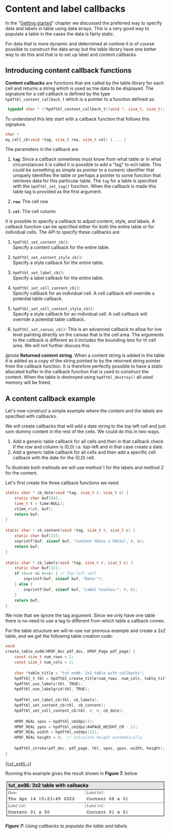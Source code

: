 # Content and label callbacks

In the "[Getting started](GettingStarted.md)" chapter we discussed the preferred way to specify data and labels in table using data arrays. This is a very good way to populate a table in the cases the data is fairly static. 

For data that is more dynamic and determined at runtime it is of course possible to construct the data array but the table library have one better way to do this and that is to set up label and content callbacks.


## Introducing content callback functions
**Content callbacks** are functions that are called by the table library for each cell and returns a string which is used as tne data to be displayed. The signature for a cell callback is defined by the type `hpdftbl_content_callback_t` which is a pointer to a function defined as:

```C
 typedef char * (*hpdftbl_content_callback_t)(void *, size_t, size_t);
```

To understand this lets start with a callback function that follows this signature.

```c
char *
my_cell_cb(void *tag, size_t row, size_t col) { ... }
```

The parameters in the callback are

1. **`tag`**: Since a callback sometimes must know from what table or in what circumstances it is called it is possible to add a "tag" to ech table. This could be something as simple as pointer to a numeric identifier that uniquely identifies the table or perhaps a pointer to some function that retrieves data for this particular table. The `tag` for a table is specified with the `hpdftbl_set_tag()` function.
 When the callback is made this table tag is provided as the first argument. 


2. **`row`**: The cell row


3. **`col`**: The cell column


It is possible to specify a callback to adjust content, style, and labels. 
A callback function can be specified either for both the entire table or for individual cells. 
The API to specify these callbacks are:

1. `hpdftbl_set_content_cb()`:  
   Specify a content callback for the entire table.   


2. `hpdftbl_set_content_style_cb()`:  
   Specify a style callback for the entire table.   


3. `hpdftbl_set_label_cb()`:   
   Specify a label callback for the entire table.   

  
4. `hpdftbl_set_cell_content_cb()`:     
    Specify callback for an individual cell. A cell callback will override a potential table callback.  


6. `hpdftbl_set_cell_content_style_cb()`:   
    Specify a style callback for an individual cell. A cell callback will override a potential table callback.   


7. `hpdftbl_set_canvas_cb()`: 
    This is an advanced callback to allow for low level painting directly on the canvas that is the cell area. The arguments to the callback is different as it includes the bounding-box for th cell area. We will not further discuss this.

@note **Returned content string**. When a content string is added in the table it is added as a copy of the string pointed to by the returned string pointer from the callback function. It is therefore perfectly possible to have a static allocated buffer in the callback function that is used to construct the content. When the table is destroyed using `hpdftbl_destroy()` all used memory will be freed.


## A content callback example

Let's now construct a simple example where the content and the labels are specified with callbacks. 

We will create callbacks that will add a date string to the top left cell and just som dummy content in the rest of the cells. We could do this in two ways. 

1. Add a generic table callback for all cells and then in that callback check if the row and column is (0,0) i.e. top-left and in that case create a date.
2. Add a generic table callback for all cells and then add a specific cell callback with the date for the (0,0) cell.

To illustrate both methods we will use method 1 for the labels and method 2 for the content.

Let's first create the three callback functions we need

```c
static char * cb_date(void *tag, size_t r, size_t c) {
    static char buf[64];
    time_t t = time(NULL);
    ctime_r(&t, buf);
    return buf;
}

static char * cb_content(void *tag, size_t r, size_t c) {
    static char buf[32];
    snprintf(buf, sizeof buf, "Content %02zu x %02zu", r, c);
    return buf;
}

static char * cb_labels(void *tag, size_t r, size_t c) {
    static char buf[32];
    if (0==r && 0==c) { // Top-left cell
        snprintf(buf, sizeof buf, "Date:");
    } else {
        snprintf(buf, sizeof buf, "Label %zux%zu:", r, c);
    }
    return buf;
}
```

We note that we ignore the tag argument. Since we only have one table there is no need to use a tag to different from which table a callback comes.

For the table structure we will re-use our previous example and create a 2x2 table, and we get the following table creation code:

```c
void
create_table_ex06(HPDF_Doc pdf_doc, HPDF_Page pdf_page) {
    const size_t num_rows = 2;
    const size_t num_cols = 2;

    char *table_title = "tut_ex06: 2x2 table with callbacks";
    hpdftbl_t tbl = hpdftbl_create_title(num_rows, num_cols, table_title);
    hpdftbl_use_labels(tbl, TRUE);
    hpdftbl_use_labelgrid(tbl, TRUE);

    hpdftbl_set_label_cb(tbl, cb_labels);
    hpdftbl_set_content_cb(tbl, cb_content);
    hpdftbl_set_cell_content_cb(tbl, 0, 0, cb_date);

    HPDF_REAL xpos = hpdftbl_cm2dpi(1);
    HPDF_REAL ypos = hpdftbl_cm2dpi(A4PAGE_HEIGHT_CM - 1);
    HPDF_REAL width = hpdftbl_cm2dpi(12);
    HPDF_REAL height = 0;  // Calculate height automatically
    
    hpdftbl_stroke(pdf_doc, pdf_page, tbl, xpos, ypos, width, height);
}
```
([`tut_ex05.c`](../examples/tut_ex05.c))

Running this example gives the result shown in **Figure 7.**  below

![tut_ex06.c](screenshots/tut_ex06.png)   

***Figure 7:*** *Using callbacks to populate the table and labels.*




